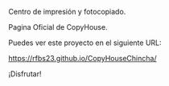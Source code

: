 Centro de impresión y fotocopiado.

Pagina Oficial de CopyHouse.

Puedes ver este proyecto en el siguiente URL: 

https://rfbs23.github.io/CopyHouseChincha/

¡Disfrutar!
